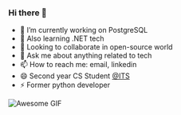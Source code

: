 ### Hi there 👋

- 🔭 I’m currently working on PostgreSQL
- 🌱 Also learning .NET tech
- 👯 Looking to collaborate in open-source world
- 💬 Ask me about anything related to tech
- 📫 How to reach me: email, linkedin
- 😄 Second year CS Student [@ITS](https://its.edu.rs)
- ⚡ Former python developer

![Awesome GIF](https://cdn-images-1.medium.com/max/1600/1*g3zcRSjUu50p7_1brc9c2Q.gif)
